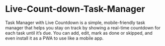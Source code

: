 # Live-Count-down-Task-Manager
Task Manager with Live Countdown is a simple, mobile-friendly task manager that helps you stay on track by showing a real-time countdown for each task until it’s due. You can add, edit, mark as done or skipped, and even install it as a PWA to use like a mobile app.
